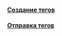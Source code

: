 #### [Создание тегов](creating-tags/creating-tags.md)
#### [Отправка тегов](pushing-tags/pushing-tags.md)
